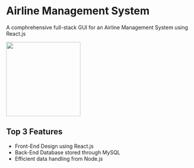 #  Airline Management System
A comphrehensive full-stack GUI for an Airline Management System using React.js
<br>

<img src="https://media.istockphoto.com/id/1332501286/photo/aerial-flying-airplane-and-sky-landscape-close-up.jpg?s=612x612&w=0&k=20&c=nVePwMoSkfxzjhjKfbKM4WWyDdewCziaRSjG3vzrJhM=" height="200">
<br>

## Top 3 Features

* Front-End Design using React.js
* Back-End Database stored through MySQL
* Efficient data handling from Node.js
<br>
